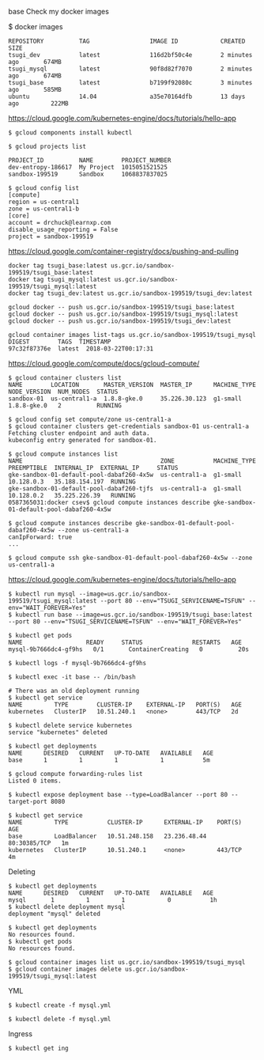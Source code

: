 base
Check my docker images

  $ docker images

    REPOSITORY          TAG                 IMAGE ID            CREATED             SIZE
    tsugi_dev           latest              116d2bf50c4e        2 minutes ago       674MB
    tsugi_mysql         latest              90f8d82f7070        2 minutes ago       674MB
    tsugi_base          latest              b7199f92080c        3 minutes ago       585MB
    ubuntu              14.04               a35e70164dfb        13 days ago         222MB

https://cloud.google.com/kubernetes-engine/docs/tutorials/hello-app

    $ gcloud components install kubectl

    $ gcloud projects list

    PROJECT_ID          NAME        PROJECT_NUMBER
    dev-entropy-186617  My Project  1015051521525
    sandbox-199519      Sandbox     1068837837025

    $ gcloud config list
    [compute]
    region = us-central1
    zone = us-central1-b
    [core]
    account = drchuck@learnxp.com
    disable_usage_reporting = False
    project = sandbox-199519

https://cloud.google.com/container-registry/docs/pushing-and-pulling

    docker tag tsugi_base:latest us.gcr.io/sandbox-199519/tsugi_base:latest
    docker tag tsugi_mysql:latest us.gcr.io/sandbox-199519/tsugi_mysql:latest
    docker tag tsugi_dev:latest us.gcr.io/sandbox-199519/tsugi_dev:latest

    gcloud docker -- push us.gcr.io/sandbox-199519/tsugi_base:latest
    gcloud docker -- push us.gcr.io/sandbox-199519/tsugi_mysql:latest
    gcloud docker -- push us.gcr.io/sandbox-199519/tsugi_dev:latest

    gcloud container images list-tags us.gcr.io/sandbox-199519/tsugi_mysql
    DIGEST        TAGS  TIMESTAMP
    97c32f87376e  latest  2018-03-22T00:17:31

https://cloud.google.com/compute/docs/gcloud-compute/

    $ gcloud container clusters list
    NAME        LOCATION       MASTER_VERSION  MASTER_IP      MACHINE_TYPE  NODE_VERSION  NUM_NODES  STATUS
    sandbox-01  us-central1-a  1.8.8-gke.0     35.226.30.123  g1-small      1.8.8-gke.0   2          RUNNING

    $ gcloud config set compute/zone us-central1-a
    $ gcloud container clusters get-credentials sandbox-01 us-central1-a
    Fetching cluster endpoint and auth data.
    kubeconfig entry generated for sandbox-01.

    $ gcloud compute instances list
    NAME                                       ZONE           MACHINE_TYPE  PREEMPTIBLE  INTERNAL_IP  EXTERNAL_IP     STATUS
    gke-sandbox-01-default-pool-dabaf260-4x5w  us-central1-a  g1-small                   10.128.0.3   35.188.154.197  RUNNING
    gke-sandbox-01-default-pool-dabaf260-tjfs  us-central1-a  g1-small                   10.128.0.2   35.225.226.39   RUNNING
    0587365031:docker csev$ gcloud compute instances describe gke-sandbox-01-default-pool-dabaf260-4x5w

    $ gcloud compute instances describe gke-sandbox-01-default-pool-dabaf260-4x5w --zone us-central1-a
    canIpForward: true
    ...

    $ gcloud compute ssh gke-sandbox-01-default-pool-dabaf260-4x5w --zone us-central1-a

https://cloud.google.com/kubernetes-engine/docs/tutorials/hello-app

    $ kubectl run mysql --image=us.gcr.io/sandbox-199519/tsugi_mysql:latest --port 80 --env="TSUGI_SERVICENAME=TSFUN" --env="WAIT_FOREVER=Yes"
    $ kubectl run base --image=us.gcr.io/sandbox-199519/tsugi_base:latest --port 80 --env="TSUGI_SERVICENAME=TSFUN" --env="WAIT_FOREVER=Yes"

    $ kubectl get pods
    NAME                  READY     STATUS              RESTARTS   AGE
    mysql-9b7666dc4-gf9hs   0/1       ContainerCreating   0          20s

    $ kubectl logs -f mysql-9b7666dc4-gf9hs

    $ kubectl exec -it base -- /bin/bash

    # There was an old deployment running
    $ kubectl get service
    NAME         TYPE        CLUSTER-IP    EXTERNAL-IP   PORT(S)   AGE
    kubernetes   ClusterIP   10.51.240.1   <none>        443/TCP   2d

    $ kubectl delete service kubernetes
    service "kubernetes" deleted

    $ kubectl get deployments
    NAME      DESIRED   CURRENT   UP-TO-DATE   AVAILABLE   AGE
    base      1         1         1            1           5m

    $ gcloud compute forwarding-rules list
    Listed 0 items.

    $ kubectl expose deployment base --type=LoadBalancer --port 80 --target-port 8080

    $ kubectl get service
    NAME         TYPE           CLUSTER-IP      EXTERNAL-IP    PORT(S)        AGE
    base         LoadBalancer   10.51.248.158   23.236.48.44   80:30385/TCP   1m
    kubernetes   ClusterIP      10.51.240.1     <none>         443/TCP        4m

Deleting

    $ kubectl get deployments
    NAME      DESIRED   CURRENT   UP-TO-DATE   AVAILABLE   AGE
    mysql       1         1         1            0           1h
    $ kubectl delete deployment mysql
    deployment "mysql" deleted

    $ kubectl get deployments
    No resources found.
    $ kubectl get pods
    No resources found.

    $ gcloud container images list us.gcr.io/sandbox-199519/tsugi_mysql
    $ gcloud container images delete us.gcr.io/sandbox-199519/tsugi_mysql:latest

YML

    $ kubectl create -f mysql.yml

    $ kubectl delete -f mysql.yml

Ingress

    $ kubectl get ing



